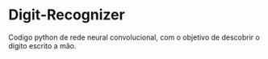 # Digit-Recognizer
Codigo python de rede neural convolucional, com o objetivo de descobrir o digito escrito a mão.

